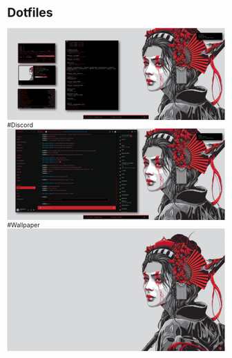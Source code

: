 # Dotfiles
![alt text](setup.png)
#Discord
![alt text](discord.png)
#Wallpaper
![alt text](wall.png)